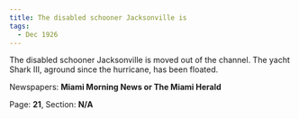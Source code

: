 ```yaml
---  
title: The disabled schooner Jacksonville is  
tags:  
  - Dec 1926  
---  
```

  
The disabled schooner Jacksonville is moved out of the channel. The yacht Shark III, aground since the hurricane, has been floated.  
  
Newspapers: **Miami Morning News or The Miami Herald**  
  
Page: **21**, Section: **N/A** 
